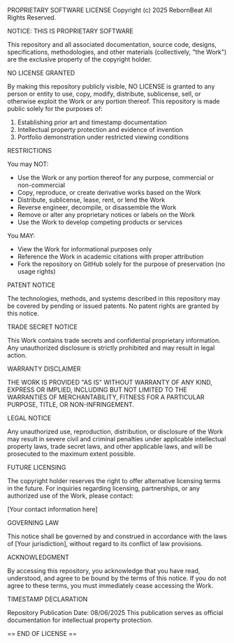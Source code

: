 PROPRIETARY SOFTWARE LICENSE
Copyright (c) 2025 RebornBeat All Rights Reserved.

NOTICE: THIS IS PROPRIETARY SOFTWARE

This repository and all associated documentation, source code, designs, specifications,
methodologies, and other materials (collectively, "the Work") are the exclusive 
property of the copyright holder.

NO LICENSE GRANTED

By making this repository publicly visible, NO LICENSE is granted to any person or 
entity to use, copy, modify, distribute, sublicense, sell, or otherwise exploit the 
Work or any portion thereof. This repository is made public solely for the purposes of:

1. Establishing prior art and timestamp documentation
2. Intellectual property protection and evidence of invention
3. Portfolio demonstration under restricted viewing conditions

RESTRICTIONS

You may NOT:
- Use the Work or any portion thereof for any purpose, commercial or non-commercial
- Copy, reproduce, or create derivative works based on the Work
- Distribute, sublicense, lease, rent, or lend the Work
- Reverse engineer, decompile, or disassemble the Work
- Remove or alter any proprietary notices or labels on the Work
- Use the Work to develop competing products or services

You MAY:
- View the Work for informational purposes only
- Reference the Work in academic citations with proper attribution
- Fork the repository on GitHub solely for the purpose of preservation (no usage rights)

PATENT NOTICE

The technologies, methods, and systems described in this repository may be covered
by pending or issued patents. No patent rights are granted by this notice.

TRADE SECRET NOTICE

This Work contains trade secrets and confidential proprietary information. Any
unauthorized disclosure is strictly prohibited and may result in legal action.

WARRANTY DISCLAIMER

THE WORK IS PROVIDED "AS IS" WITHOUT WARRANTY OF ANY KIND, EXPRESS OR IMPLIED,
INCLUDING BUT NOT LIMITED TO THE WARRANTIES OF MERCHANTABILITY, FITNESS FOR A
PARTICULAR PURPOSE, TITLE, OR NON-INFRINGEMENT.

LEGAL NOTICE

Any unauthorized use, reproduction, distribution, or disclosure of the Work may
result in severe civil and criminal penalties under applicable intellectual property
laws, trade secret laws, and other applicable laws, and will be prosecuted to the
maximum extent possible.

FUTURE LICENSING

The copyright holder reserves the right to offer alternative licensing terms in the
future. For inquiries regarding licensing, partnerships, or any authorized use of
the Work, please contact:

[Your contact information here]

GOVERNING LAW

This notice shall be governed by and construed in accordance with the laws of
[Your jurisdiction], without regard to its conflict of law provisions.

ACKNOWLEDGMENT

By accessing this repository, you acknowledge that you have read, understood, and
agree to be bound by the terms of this notice. If you do not agree to these terms,
you must immediately cease accessing the Work.

TIMESTAMP DECLARATION

Repository Publication Date: 08/06/2025
This publication serves as official documentation for intellectual property protection.

== END OF LICENSE ==
